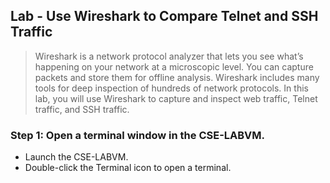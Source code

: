 ## Lab - Use Wireshark to Compare Telnet and SSH Traffic

> Wireshark is a network protocol analyzer that lets you see what’s happening on your network at a microscopic
level. You can capture packets and store them for offline analysis. Wireshark includes many tools for deep
inspection of hundreds of network protocols. In this lab, you will use Wireshark to capture and inspect web
traffic, Telnet traffic, and SSH traffic.

### Step 1: Open a terminal window in the CSE-LABVM.

* Launch the CSE-LABVM.
* Double-click the Terminal icon to open a terminal.

